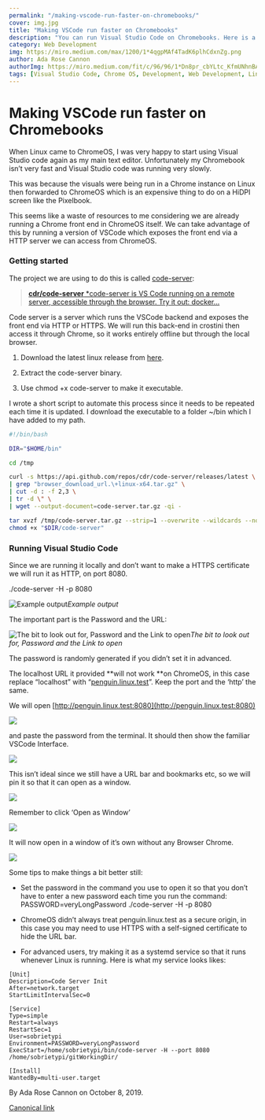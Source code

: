 ```yaml
---
permalink: "/making-vscode-run-faster-on-chromebooks/"
cover: img.jpg
title: "Making VSCode run faster on Chromebooks"
description: "You can run Visual Studio Code on Chromebooks. Here is a way to run it with great performance."
category: Web Development
img: https://miro.medium.com/max/1200/1*4qgpMAf4TadK6plhCdxnZg.png
author: Ada Rose Cannon
authorImg: https://miro.medium.com/fit/c/96/96/1*Dn8pr_cbYLtc_KfmUNhnBA.png
tags: [Visual Studio Code, Chrome OS, Development, Web Development, Linux]
---
```


# Making VSCode run faster on Chromebooks

When Linux came to ChromeOS, I was very happy to start using Visual Studio code again as my main text editor. Unfortunately my Chromebook isn’t very fast and Visual Studio code was running very slowly.

This was because the visuals were being run in a Chrome instance on Linux then forwarded to ChromeOS which is an expensive thing to do on a HiDPI screen like the Pixelbook.

This seems like a waste of resources to me considering we are already running a Chrome front end in ChromeOS itself. We can take advantage of this by running a version of VSCode which exposes the front end via a HTTP server we can access from ChromeOS.

### Getting started

The project we are using to do this is called [code-server](https://github.com/cdr/code-server):

> [**cdr/code-server**
*code-server is VS Code running on a remote server, accessible through the browser. Try it out: docker...](https://github.com/cdr/code-server)

Code server is a server which runs the VSCode backend and exposes the front end via HTTP or HTTPS. We will run this back-end in crostini then access it through Chrome, so it works entirely offline but through the local browser.

1. Download the latest linux release from [here](https://github.com/cdr/code-server/releases).

1. Extract the code-server binary.

1. Use chmod +x code-server to make it executable.

I wrote a short script to automate this process since it needs to be repeated each time it is updated. I download the executable to a folder ~/bin which I have added to my path.

```bash
#!/bin/bash

DIR="$HOME/bin"

cd /tmp

curl -s https://api.github.com/repos/cdr/code-server/releases/latest \
| grep "browser_download_url.\+linux-x64.tar.gz" \
| cut -d : -f 2,3 \
| tr -d \" \
| wget --output-document=code-server.tar.gz -qi -

tar xvzf /tmp/code-server.tar.gz --strip=1 --overwrite --wildcards --no-anchored -C "$DIR" 'code-server'
chmod +x "$DIR/code-server"
```

### Running Visual Studio Code

Since we are running it locally and don’t want to make a HTTPS certificate we will run it as HTTP, on port 8080.

./code-server -H -p 8080

![Example output](https://cdn-images-1.medium.com/max/3836/1*3TvcYrtJ4F-WkQpX2RBYSQ.png)*Example output*

The important part is the Password and the URL:

![The bit to look out for, Password and the Link to open](https://cdn-images-1.medium.com/max/2000/1*pPtoveOPQN0Vc9HPD9hK4Q.png)*The bit to look out for, Password and the Link to open*

The password is randomly generated if you didn’t set it in advanced.

The localhost URL it provided **will not work **on ChromeOS, in this case replace “localhost” with “[penguin.linux.test](https://penguin.linux.test/)”. Keep the port and the ‘http’ the same.

We will open [http://penguin.linux.test:8080](http://penguin.linux.test:8080)

![](https://cdn-images-1.medium.com/max/4800/1*uvcKfOneOlLepV7I71bjwg.png)

and paste the password from the terminal. It should then show the familiar VSCode Interface.

![](https://cdn-images-1.medium.com/max/4800/1*nYYMdhO2VostAZf8kcbczw.png)

This isn’t ideal since we still have a URL bar and bookmarks etc, so we will pin it so that it can open as a window.

![](https://cdn-images-1.medium.com/max/4800/1*Z5aQuyYC7gYZhlXGRJZdgg.png)

Remember to click ‘Open as Window’

![](https://cdn-images-1.medium.com/max/2464/1*z65LiLpL9ZtaTlzyETH7RQ.png)

It will now open in a window of it’s own without any Browser Chrome.

![](https://cdn-images-1.medium.com/max/4800/1*4qgpMAf4TadK6plhCdxnZg.png)

Some tips to make things a bit better still:

* Set the password in the command you use to open it so that you don’t have to enter a new password each time you run the command: PASSWORD=veryLongPassword ./code-server -H -p 8080

* ChromeOS didn’t always treat penguin.linux.test as a secure origin, in this case you may need to use HTTPS with a self-signed certificate to hide the URL bar.

* For advanced users, try making it as a systemd service so that it runs whenever Linux is running. Here is what my service looks likes:
```
[Unit]
Description=Code Server Init
After=network.target
StartLimitIntervalSec=0

[Service]
Type=simple
Restart=always
RestartSec=1
User=sobrietypi
Environment=PASSWORD=veryLongPassword
ExecStart=/home/sobrietypi/bin/code-server -H --port 8080  /home/sobrietypi/gitWorkingDir/

[Install]
WantedBy=multi-user.target
```


By Ada Rose Cannon on October 8, 2019.

[Canonical link](https://medium.com/samsung-internet-dev/making-vscode-run-faster-on-chromebooks-1591ee5e885b)
